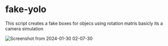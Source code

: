 # fake-yolo
This script creates a fake boxes for objecs using rotation matris basicly its a camera simulation

![Screenshot from 2024-01-30 02-07-30](https://github.com/furkan-hub/fake-yolo/assets/72547366/fe948c77-8d49-480c-9e18-bab1a6b926e7)
